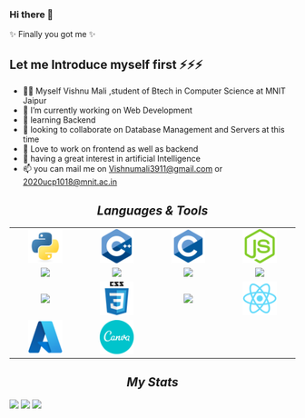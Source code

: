 ### Hi there 👋

✨ Finally you got me ✨ 

## Let me Introduce myself first ⚡⚡⚡
- 🧑‍💻 Myself Vishnu Mali ,student of Btech in Computer Science at MNIT Jaipur
- 🔭 I’m currently working on Web Development
- 🌱 learning Backend
- 🤔 looking to collaborate on Database Management and Servers at this time
- 👯 Love to work on frontend as well as backend
- 🤖 having a great interest in artificial Intelligence 
- 📫 you can mail me on Vishnumali3911@gmail.com or 2020ucp1018@mnit.ac.in

<h2 align="center"><i>Languages & Tools</i></h2>
<table width="100">
<tr>
    <td align="center" width="190">
        <a href="https://www.python.org/">
            <img src="https://raw.githubusercontent.com/devicons/devicon/master/icons/python/python-original.svg" width="60">
        </a>
    </td>
    <td align="center" width="190">
        <a href="https://www.cplusplus.com/">
            <img src="https://github.com/devicons/devicon/blob/master/icons/cplusplus/cplusplus-original.svg" width="60">
        </a>
    </td>
    <td align="center" width="190">
            <img src="https://raw.githubusercontent.com/devicons/devicon/master/icons/c/c-original.svg" alt="c" width="60">
    </td>
    <td align="center" width="190">
            <img src="https://github.com/devicons/devicon/blob/master/icons/nodejs/nodejs-original.svg" alt="c" width="60">
    </td>
    
</tr>
<tr>
    <td align="center">
        <a href="https://git-scm.com/">
            <img src="https://github.com/detain/svg-logos/blob/master/svg/git.svg" width="60">
        </a>
    </td>
    <td align="center">
        <a href="https://dashboard.heroku.com/apps">
            <img src="https://www.vectorlogo.zone/logos/heroku/heroku-ar21.svg">
        </a>
    </td>
    <td align='center'>
        <a href="https://code.visualstudio.com/">
            <img src="https://github.com/bestofjs/bestofjs-webui/blob/master/public/logos/vscode.svg" width="60">
        </a>
    </td>
    <td align='center'>
        <a href="https://www.postman.com/">
            <img src="https://www.vectorlogo.zone/logos/getpostman/getpostman-icon.svg">
        </a>
    </td>
</tr>
<tr>
    <td align='center'>
        <img src="https://www.vectorlogo.zone/logos/w3_html5/w3_html5-ar21.svg">
    </td>
    <td align='center'>
        <img src="https://raw.githubusercontent.com/devicons/devicon/0d6c64dbbf311879f7d563bfc3ccf559f9ed111c/icons/css3/css3-original-wordmark.svg" width="60">
    </td>
    <td align='center'>
        <img src="https://github.com/abranhe/programming-languages-logos/blob/master/src/javascript/javascript.svg" width="60">
    </td>
    <td align='center'>
        <a href="https://reactjs.org/">
            <img src="https://raw.githubusercontent.com/devicons/devicon/master/icons/react/react-original.svg" alt="react" width="60"/>
        </a>
    </td>

</tr>
<tr>
    <td align='center'>
        <img src="https://github.com/devicons/devicon/blob/master/icons/azure/azure-original.svg" width="60">
    </td>
    <td align='center'>
        <img src="https://github.com/devicons/devicon/blob/master/icons/canva/canva-original.svg" width="60">
    </td>


</tr>
</table>

<h2 align='center'><i>My Stats</i></h2>
<div align=center>
    <div align=left>
    <img width=48.5% src="https://github-readme-stats.vercel.app/api?username=vishnu-yes-i-am&show_icons=true&theme=react&border_color=61dafb&include_all_commits=true"/>
    <img width=48.5% src="http://github-readme-streak-stats.herokuapp.com?user=vishnu-yes-i-am&theme=react&border=61DAFB&fire=DDB80F"/>
    <img width=48.5% src="https://github-readme-stats.vercel.app/api/top-langs/?username=vishnu-yes-i-am&langs_count=12&theme=react&layout=compact" />
    </div>
</div>



